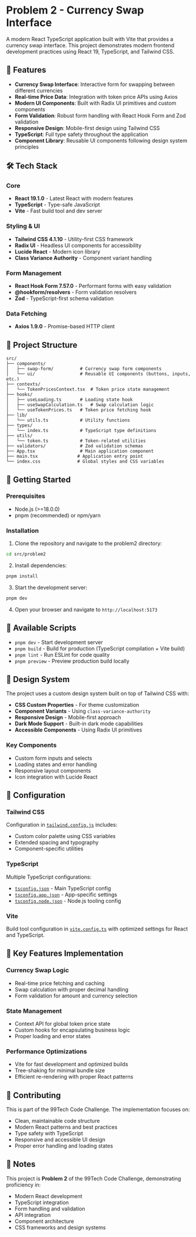 # Problem 2 - Currency Swap Interface

A modern React TypeScript application built with Vite that provides a currency swap interface. This project demonstrates modern frontend development practices using React 19, TypeScript, and Tailwind CSS.

## 🚀 Features

- **Currency Swap Interface**: Interactive form for swapping between different currencies
- **Real-time Price Data**: Integration with token price APIs using Axios
- **Modern UI Components**: Built with Radix UI primitives and custom components
- **Form Validation**: Robust form handling with React Hook Form and Zod validation
- **Responsive Design**: Mobile-first design using Tailwind CSS
- **TypeScript**: Full type safety throughout the application
- **Component Library**: Reusable UI components following design system principles

## 🛠️ Tech Stack

### Core
- **React 19.1.0** - Latest React with modern features
- **TypeScript** - Type-safe JavaScript
- **Vite** - Fast build tool and dev server

### Styling & UI
- **Tailwind CSS 4.1.10** - Utility-first CSS framework
- **Radix UI** - Headless UI components for accessibility
- **Lucide React** - Modern icon library
- **Class Variance Authority** - Component variant handling

### Form Management
- **React Hook Form 7.57.0** - Performant forms with easy validation
- **@hookform/resolvers** - Form validation resolvers
- **Zod** - TypeScript-first schema validation

### Data Fetching
- **Axios 1.9.0** - Promise-based HTTP client

## 📁 Project Structure

```
src/
├── components/
│   ├── swap-form/          # Currency swap form components
│   └── ui/                 # Reusable UI components (buttons, inputs, etc.)
├── contexts/
│   └── TokenPricesContext.tsx  # Token price state management
├── hooks/
│   ├── useLoading.ts       # Loading state hook
│   ├── useSwapCalculation.ts   # Swap calculation logic
│   └── useTokenPrices.ts   # Token price fetching hook
├── lib/
│   └── utils.ts            # Utility functions
├── types/
│   └── index.ts            # TypeScript type definitions
├── utils/
│   └── token.ts            # Token-related utilities
├── validators/             # Zod validation schemas
├── App.tsx                 # Main application component
├── main.tsx               # Application entry point
└── index.css              # Global styles and CSS variables
```

## 🚦 Getting Started

### Prerequisites
- Node.js (>=18.0.0)
- pnpm (recommended) or npm/yarn

### Installation

1. Clone the repository and navigate to the problem2 directory:
```bash
cd src/problem2
```

2. Install dependencies:
```bash
pnpm install
```

3. Start the development server:
```bash
pnpm dev
```

4. Open your browser and navigate to `http://localhost:5173`

## 📜 Available Scripts

- `pnpm dev` - Start development server
- `pnpm build` - Build for production (TypeScript compilation + Vite build)
- `pnpm lint` - Run ESLint for code quality
- `pnpm preview` - Preview production build locally

## 🎨 Design System

The project uses a custom design system built on top of Tailwind CSS with:

- **CSS Custom Properties** - For theme customization
- **Component Variants** - Using `class-variance-authority`
- **Responsive Design** - Mobile-first approach
- **Dark Mode Support** - Built-in dark mode capabilities
- **Accessible Components** - Using Radix UI primitives

### Key Components
- Custom form inputs and selects
- Loading states and error handling
- Responsive layout components
- Icon integration with Lucide React

## 🔧 Configuration

### Tailwind CSS
Configuration in [`tailwind.config.js`](tailwind.config.js) includes:
- Custom color palette using CSS variables
- Extended spacing and typography
- Component-specific utilities

### TypeScript
Multiple TypeScript configurations:
- [`tsconfig.json`](tsconfig.json) - Main TypeScript config
- [`tsconfig.app.json`](tsconfig.app.json) - App-specific settings
- [`tsconfig.node.json`](tsconfig.node.json) - Node.js tooling config

### Vite
Build tool configuration in [`vite.config.ts`](vite.config.ts) with optimized settings for React and TypeScript.

## 🎯 Key Features Implementation

### Currency Swap Logic
- Real-time price fetching and caching
- Swap calculation with proper decimal handling
- Form validation for amount and currency selection

### State Management
- Context API for global token price state
- Custom hooks for encapsulating business logic
- Proper loading and error states

### Performance Optimizations
- Vite for fast development and optimized builds
- Tree-shaking for minimal bundle size
- Efficient re-rendering with proper React patterns

## 🤝 Contributing

This is part of the 99Tech Code Challenge. The implementation focuses on:
- Clean, maintainable code structure
- Modern React patterns and best practices
- Type safety with TypeScript
- Responsive and accessible UI design
- Proper error handling and loading states

## 📝 Notes

This project is **Problem 2** of the 99Tech Code Challenge, demonstrating proficiency in:
- Modern React development
- TypeScript integration
- Form handling and validation
- API integration
- Component architecture
- CSS frameworks and design systems